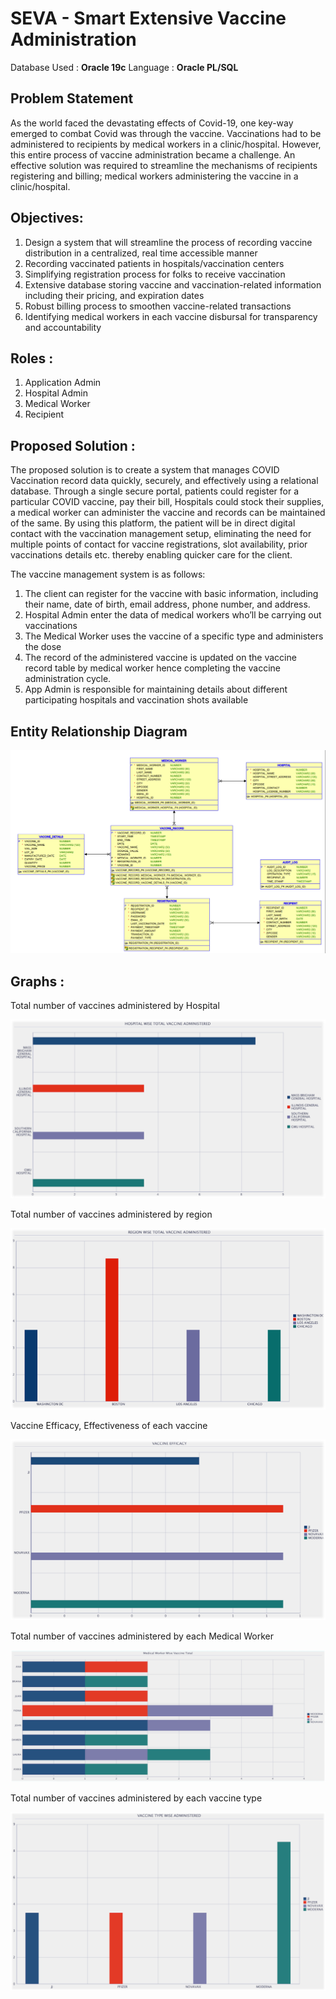 # SEVA - Smart Extensive Vaccine Administration

Database Used : **Oracle 19c**
Language : **Oracle PL/SQL**

## Problem Statement

As the world faced the devastating effects of Covid-19, one key-way emerged to combat Covid was through the vaccine. 
Vaccinations had to be administered to recipients by medical workers in a clinic/hospital. However, this entire process of vaccine administration became a challenge. An effective solution was required to streamline the mechanisms of recipients registering and billing; medical workers administering the vaccine in a clinic/hospital.

## Objectives:

1. Design a system that will streamline the process of recording vaccine distribution in a centralized, real time accessible manner
2. Recording vaccinated patients in hospitals/vaccination centers
3. Simplifying registration process for folks to receive vaccination
4. Extensive database storing vaccine and vaccination-related information including their pricing, and expiration dates
5. Robust billing process to smoothen vaccine-related transactions
6. Identifying medical workers in each vaccine disbursal for transparency and accountability

## Roles :

1. Application Admin 
2. Hospital Admin 
3. Medical Worker 
4. Recipient


## Proposed Solution :

The proposed solution is to create a system that manages COVID Vaccination record data quickly, securely, and effectively using a relational database. Through a single secure portal, patients could register for a particular COVID vaccine, pay their bill, Hospitals could stock their supplies, a medical worker can administer the vaccine and records can be maintained of the same. By using this platform, the patient will be in direct digital contact with the vaccination management setup, eliminating the need for multiple points of contact for vaccine registrations, slot availability, prior vaccinations details etc. thereby enabling quicker care for the client.

The vaccine management system is as follows:

1. The client can register for the vaccine with basic information, including their name, date of birth, email address, phone number, and address. 
2. Hospital Admin enter the data of medical workers who’ll be carrying out vaccinations 
3. The Medical Worker uses the vaccine of a specific type and administers the dose
4. The record of the administered vaccine is updated on the vaccine record table by medical worker hence completing the vaccine administration cycle.
5. App Admin is responsible for maintaining details about different participating hospitals and vaccination shots available

## Entity Relationship Diagram 

![ER Diagram](https://github.com/GargavaSiddharthNEU/Vaccine_Management_System/blob/main/ERD%20Diagram/ERD%20Diagram%20Vaccine%20Project.png?raw=true)

## Graphs :

Total number of vaccines administered by Hospital

![Graph vaccine by hospital](https://github.com/GargavaSiddharthNEU/Vaccine_Management_System/blob/main/ERD%20Diagram/Vaccines%20by%20Hospital.png)

Total number of vaccines administered by region

![Graph vaccine by region](https://github.com/GargavaSiddharthNEU/Vaccine_Management_System/blob/main/ERD%20Diagram/Vaccines%20by%20Region.png)

Vaccine Efficacy, Effectiveness of each vaccine

![Graph vaccine efficacy of each vaccine](https://github.com/GargavaSiddharthNEU/Vaccine_Management_System/blob/main/ERD%20Diagram/Vaccine%20Efficacy.png)

Total number of vaccines administered by each Medical Worker

![Graph vaccine by medical worker](https://github.com/GargavaSiddharthNEU/Vaccine_Management_System/blob/main/ERD%20Diagram/Vaccines%20by%20Medical%20Worker.png)

Total number of vaccines administered by each vaccine type

![Graph vaccine by vaccine type](https://github.com/GargavaSiddharthNEU/Vaccine_Management_System/blob/main/ERD%20Diagram/Vaccines%20by%20Vaccine%20Type.png)